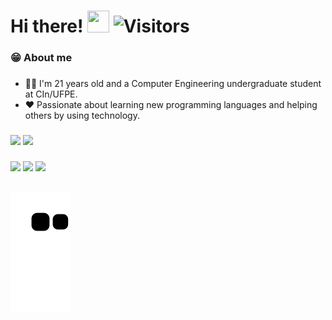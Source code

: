 # Hi there! <img src="https://media2.giphy.com/avatars/danielfigueirdo/mR5uHXLuePGT.gif" height="35px" width="35px"/> ![Visitors](https://visitor-badge.glitch.me/badge?page_id=mateuseap.mateuseap)

### 😁 About me

##### 
- 👨‍💻 I'm 21 years old and a Computer Engineering undergraduate student at CIn/UFPE. 
- ❤ Passionate about learning new programming languages and helping others by using technology. 

### 

<div>
  <img height="180em" src="https://github-readme-stats.vercel.app/api?username=mateuseap&theme=dracula&show_icons=true&count_private=true"/>
  <img height="180em" src="https://github-readme-stats.vercel.app/api/top-langs/?username=mateuseap&layout=compact&theme=dracula&langs_count=16&hide=Verilog,SystemVerilog,Jupyter%20Notebook"/>
</div>
 
### 

<div> 
  <a href="https://www.linkedin.com/in/mateuseliasdeandradepereira/" target="_blank"><img src="https://img.shields.io/badge/-LinkedIn-%230077B5?style=for-the-badge&logo=linkedin&logoColor=white"></a> 
  <a href = "mailto: meap@cin.ufpe.br"><img src="https://img.shields.io/badge/-Gmail-%23EA4335?style=for-the-badge&logo=gmail&logoColor=white" target="_blank"></a>
  <a href="https://medium.com/@mateuselias" target="_blank"><img src="https://img.shields.io/badge/Medium-12100E?style=for-the-badge&logo=medium&logoColor=white"></a>
</div>

## 

![Snake Animation](https://raw.githubusercontent.com/rafaballerini/rafaballerini/8082840dd4c64b2b8df9e2dc23b1730bbf0c0e73/github-contribution-grid-snake.svg)

## 
